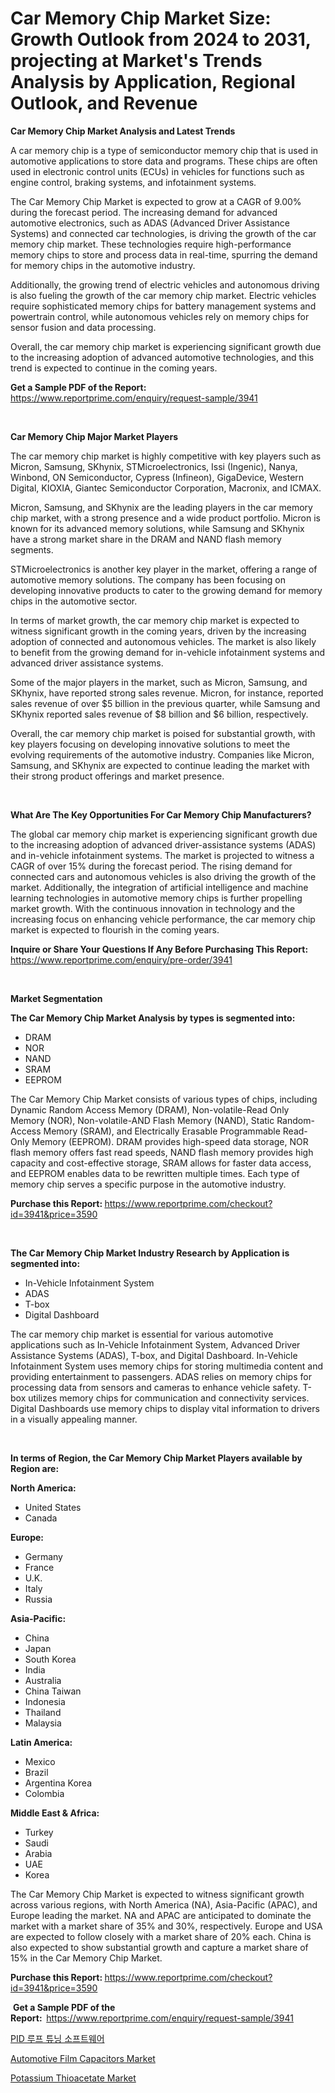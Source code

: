 <p><h1>Car Memory Chip Market Size: Growth Outlook from 2024 to 2031, projecting at Market's Trends Analysis by Application, Regional Outlook, and Revenue</h1></p><p><strong>Car Memory Chip Market Analysis and Latest Trends</strong></p>
<p><p>A car memory chip is a type of semiconductor memory chip that is used in automotive applications to store data and programs. These chips are often used in electronic control units (ECUs) in vehicles for functions such as engine control, braking systems, and infotainment systems.</p><p>The Car Memory Chip Market is expected to grow at a CAGR of 9.00% during the forecast period. The increasing demand for advanced automotive electronics, such as ADAS (Advanced Driver Assistance Systems) and connected car technologies, is driving the growth of the car memory chip market. These technologies require high-performance memory chips to store and process data in real-time, spurring the demand for memory chips in the automotive industry.</p><p>Additionally, the growing trend of electric vehicles and autonomous driving is also fueling the growth of the car memory chip market. Electric vehicles require sophisticated memory chips for battery management systems and powertrain control, while autonomous vehicles rely on memory chips for sensor fusion and data processing.</p><p>Overall, the car memory chip market is experiencing significant growth due to the increasing adoption of advanced automotive technologies, and this trend is expected to continue in the coming years.</p></p>
<p><strong>Get a Sample PDF of the Report:&nbsp;</strong> <a href="https://www.reportprime.com/enquiry/request-sample/3941">https://www.reportprime.com/enquiry/request-sample/3941</a></p>
<p>&nbsp;</p>
<p><strong>Car Memory Chip Major Market Players</strong></p>
<p><p>The car memory chip market is highly competitive with key players such as Micron, Samsung, SKhynix, STMicroelectronics, Issi (Ingenic), Nanya, Winbond, ON Semiconductor, Cypress (Infineon), GigaDevice, Western Digital, KIOXIA, Giantec Semiconductor Corporation, Macronix, and ICMAX. </p><p>Micron, Samsung, and SKhynix are the leading players in the car memory chip market, with a strong presence and a wide product portfolio. Micron is known for its advanced memory solutions, while Samsung and SKhynix have a strong market share in the DRAM and NAND flash memory segments.</p><p>STMicroelectronics is another key player in the market, offering a range of automotive memory solutions. The company has been focusing on developing innovative products to cater to the growing demand for memory chips in the automotive sector.</p><p>In terms of market growth, the car memory chip market is expected to witness significant growth in the coming years, driven by the increasing adoption of connected and autonomous vehicles. The market is also likely to benefit from the growing demand for in-vehicle infotainment systems and advanced driver assistance systems.</p><p>Some of the major players in the market, such as Micron, Samsung, and SKhynix, have reported strong sales revenue. Micron, for instance, reported sales revenue of over $5 billion in the previous quarter, while Samsung and SKhynix reported sales revenue of $8 billion and $6 billion, respectively.</p><p>Overall, the car memory chip market is poised for substantial growth, with key players focusing on developing innovative solutions to meet the evolving requirements of the automotive industry. Companies like Micron, Samsung, and SKhynix are expected to continue leading the market with their strong product offerings and market presence.</p></p>
<p>&nbsp;</p>
<p><strong>What Are The Key Opportunities For Car Memory Chip Manufacturers?</strong></p>
<p><p>The global car memory chip market is experiencing significant growth due to the increasing adoption of advanced driver-assistance systems (ADAS) and in-vehicle infotainment systems. The market is projected to witness a CAGR of over 15% during the forecast period. The rising demand for connected cars and autonomous vehicles is also driving the growth of the market. Additionally, the integration of artificial intelligence and machine learning technologies in automotive memory chips is further propelling market growth. With the continuous innovation in technology and the increasing focus on enhancing vehicle performance, the car memory chip market is expected to flourish in the coming years.</p></p>
<p><strong>Inquire or Share Your Questions If Any Before Purchasing This Report:</strong> <a href="https://www.reportprime.com/enquiry/pre-order/3941">https://www.reportprime.com/enquiry/pre-order/3941</a></p>
<p>&nbsp;</p>
<p><strong>Market Segmentation</strong></p>
<p><strong>The Car Memory Chip Market Analysis by types is segmented into:</strong></p>
<p><ul><li>DRAM</li><li>NOR</li><li>NAND</li><li>SRAM</li><li>EEPROM</li></ul></p>
<p><p>The Car Memory Chip Market consists of various types of chips, including Dynamic Random Access Memory (DRAM), Non-volatile-Read Only Memory (NOR), Non-volatile-AND Flash Memory (NAND), Static Random-Access Memory (SRAM), and Electrically Erasable Programmable Read-Only Memory (EEPROM). DRAM provides high-speed data storage, NOR flash memory offers fast read speeds, NAND flash memory provides high capacity and cost-effective storage, SRAM allows for faster data access, and EEPROM enables data to be rewritten multiple times. Each type of memory chip serves a specific purpose in the automotive industry.</p></p>
<p><strong>Purchase this Report:&nbsp;</strong><a href="https://www.reportprime.com/checkout?id=3941&price=3590">https://www.reportprime.com/checkout?id=3941&price=3590</a></p>
<p>&nbsp;</p>
<p><strong>The Car Memory Chip Market Industry Research by Application is segmented into:</strong></p>
<p><ul><li>In-Vehicle Infotainment System</li><li>ADAS</li><li>T-box</li><li>Digital Dashboard</li></ul></p>
<p><p>The car memory chip market is essential for various automotive applications such as In-Vehicle Infotainment System, Advanced Driver Assistance Systems (ADAS), T-box, and Digital Dashboard. In-Vehicle Infotainment System uses memory chips for storing multimedia content and providing entertainment to passengers. ADAS relies on memory chips for processing data from sensors and cameras to enhance vehicle safety. T-box utilizes memory chips for communication and connectivity services. Digital Dashboards use memory chips to display vital information to drivers in a visually appealing manner.</p></p>
<p>&nbsp;</p>
<p><strong>In terms of Region, the Car Memory Chip Market Players available by Region are:</strong></p>
<p>
    <p> <strong> North America: </strong>
        <ul>
            <li>United States</li>
            <li>Canada</li>
        </ul>
        </p> 
    <p> <strong> Europe: </strong>
        <ul>
            <li>Germany</li>
            <li>France</li>
            <li>U.K.</li>
            <li>Italy</li>
            <li>Russia</li>
        </ul>
        </p> 
    <p> <strong> Asia-Pacific: </strong>
        <ul>
            <li>China</li>
            <li>Japan</li>
            <li>South Korea</li>
            <li>India</li>
            <li>Australia</li>
            <li>China Taiwan</li>
            <li>Indonesia</li>
            <li>Thailand</li>
            <li>Malaysia</li>
        </ul>
        </p> 
    <p> <strong> Latin America: </strong>
        <ul>
            <li>Mexico</li>
            <li>Brazil</li>
            <li>Argentina Korea</li>
            <li>Colombia</li>
        </ul>
        </p> 
    <p> <strong> Middle East & Africa: </strong>
        <ul>
            <li>Turkey</li>
            <li>Saudi</li>
            <li>Arabia</li>
            <li>UAE</li>
            <li>Korea</li>
        </ul>
    </p>
    </p>
<p><p>The Car Memory Chip Market is expected to witness significant growth across various regions, with North America (NA), Asia-Pacific (APAC), and Europe leading the market. NA and APAC are anticipated to dominate the market with a market share of 35% and 30%, respectively. Europe and USA are expected to follow closely with a market share of 20% each. China is also expected to show substantial growth and capture a market share of 15% in the Car Memory Chip Market.</p></p>
<p><strong>Purchase this Report: </strong><a href="https://www.reportprime.com/checkout?id=3941&price=3590">https://www.reportprime.com/checkout?id=3941&price=3590</a></p>
<p>&nbsp;<strong>Get a Sample PDF of the Report:&nbsp;&nbsp;</strong><a href="https://www.reportprime.com/enquiry/request-sample/3941">https://www.reportprime.com/enquiry/request-sample/3941</a></p>
<p><strong></strong></p>
<p><p><a href="https://medium.com/@davionolson1/pid-%EB%A3%A8%ED%94%84-%ED%8A%9C%EB%8B%9D-%EC%86%8C%ED%94%84%ED%8A%B8%EC%9B%A8%EC%96%B4-%EC%8B%9C%EC%9E%A5-%EB%B6%84%EC%84%9D-%EA%B8%80%EB%A1%9C%EB%B2%8C-%EC%82%B0%EC%97%85-%EC%A0%84%EB%A7%9D-%EB%B0%8F-%EC%98%88%EC%B8%A1-2024%EB%85%84%EB%B6%80%ED%84%B0-2031%EB%85%84-3693bc67bf76">PID 루프 튜닝 소프트웨어</a></p><p><a href="https://github.com/AKSHATREPORTPRIME/Market-Research-Report-List-4/blob/main/automotive-film-capacitors-market.md">Automotive Film Capacitors Market</a></p><p><a href="https://copper-carbon-84f.notion.site/Potassium-Thioacetate-Market-Offer-Valuable-Insights-into-Market-Size-Market-Share-Market-Trends--c4feacb3165642fe8bfcdcb512e2e28f">Potassium Thioacetate Market</a></p></p>